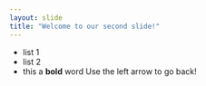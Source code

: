```yaml
---
layout: slide
title: "Welcome to our second slide!"
---
```

* list 1 
* list 2
* this a **bold** word
Use the left arrow to go back!